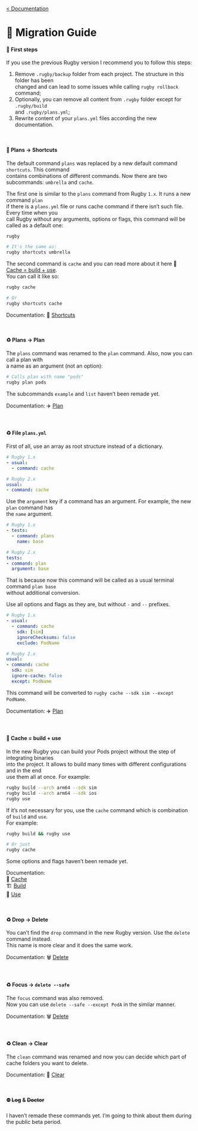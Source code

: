 [< Documentation](README.md)

# 🚏 Migration Guide

#### 🚩 First steps

If you use the previous Rugby version I recommend you to follow this steps:

1. Remove `.rugby/backup` folder from each project. The structure in this folder has been\
   changed and can lead to some issues while calling `rugby rollback` command;
3. Optionally, you can remove all content from `.rugby` folder except for `.rugby/build`\
   and `.rugby/plans.yml`;
5. Rewrite content of your `plans.yml` files according the new documentation.

<br>

#### 🚚 Plans → Shortcuts

The default command `plans` was replaced by a new default command `shortcuts`. This command\
contains combinations of different commands. Now there are two subcommands: `umbrella` and `cache`.

The first one is similar to the `plans` command from Rugby `1.x`. It runs a new command `plan`\
if there is a `plans.yml` file or runs cache command if there isn’t such file. Every time when you\
call Rugby without any arguments, options or flags, this command will be called as a default one:

```sh
rugby

# It's the same as:
rugby shortcuts umbrella
```

The second command is `cache` and you can read more about it here 🧩 [Cache = build + use](#cache--build--use).\
You can call it like so:

```sh
rugby cache

# Or
rugby shortcuts cache
```

Documentation: 📍 [Shortcuts](commands-help/shortcuts.md)

<br>

#### ♻️ Plans → Plan

The `plans` command was renamed to the `plan` command. Also, now you can call a plan with\
a name as an argument (not an option):

```sh
# Calls plan with name "pods"
rugby plan pods
```

The subcommands `example` and `list` haven’t been remade yet.

Documentation: ✈️ [Plan](commands-help/plan.md)

<br>

#### ♻️ File `plans.yml`

First of all, use an array as root structure instead of a dictionary.

```yaml
# Rugby 1.x
- usual:
  - command: cache

# Rugby 2.x
usual:
- command: cache
```

Use the `argument` key if a command has an argument. For example, the new `plan` command has\
the `name` argument.

```yaml
# Rugby 1.x
- tests:
  - command: plans
    name: base

# Rugby 2.x
tests:
- command: plan
  argument: base
```

That is because now this command will be called as a usual terminal command `plan base`\
without additional conversion.

Use all options and flags as they are, but without `-` and `--` prefixes.

```yaml
# Rugby 1.x
- usual:
  - command: cache
    sdk: [sim]
    ignoreChecksums: false
    exclude: PodName

# Rugby 2.x
usual:
- command: cache
  sdk: sim
  ignore-cache: false
  except: PodName
```

This command will be converted to `rugby cache --sdk sim --except PodName`.

Documentation: ✈️ [Plan](commands-help/plan.md)

<br>

#### 🧩 Cache = build + use

In the new Rugby you can build your Pods project without the step of integrating binaries\
into the project. It allows to build many times with different configurations and in the end\
use them all at once. For example:

```sh
rugby build --arch arm64 --sdk sim
rugby build --arch arm64 --sdk ios
rugby use
```

If it’s not necessary for you, use the `cache` command which is combination of `build` and `use`.\
For example:

```sh
rugby build && rugby use

# Or just
rugby cache
```

Some options and flags haven’t been remade yet.

Documentation:\
🏈 [Cache](commands-help/shortcuts/cache.md)\
🏗️ [Build](commands-help/build.md)\
🎯 [Use](commands-help/use.md)

<br>

#### ♻️ Drop → Delete

You can’t find the `drop` command in the new Rugby version. Use the `delete` command instead.\
This name is more clear and it does the same work.

Documentation: 🗑️ [Delete](commands-help/delete.md)

<br>

#### ♻️ Focus → `delete --safe`

The `focus` command was also removed.\
Now you can use `delete --safe --except PodA` in the similar manner.

Documentation: 🗑️ [Delete](commands-help/delete.md)

<br>

#### ♻️ Clean → Clear

The `clean` command was renamed and now you can decide which part of cache folders you want to delete.

Documentation: 🧼 [Clear](commands-help/clear.md)

<br>

#### ⛔️ ~~Log~~ & ~~Doctor~~

I haven’t remade these commands yet. I’m going to think about them during the public beta period.

